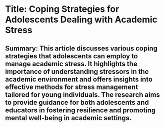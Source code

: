 # Title: Coping Strategies for Adolescents Dealing with Academic Stress

## Summary: This article discusses various coping strategies that adolescents can employ to manage academic stress. It highlights the importance of understanding stressors in the academic environment and offers insights into effective methods for stress management tailored for young individuals. The research aims to provide guidance for both adolescents and educators in fostering resilience and promoting mental well-being in academic settings.